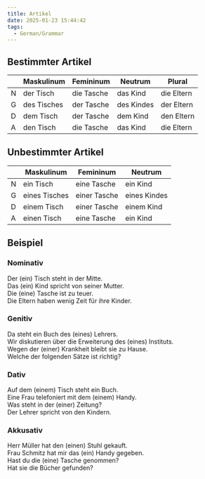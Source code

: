 ```yaml
---
title: Artikel
date: 2025-01-23 15:44:42
tags: 
  - German/Grammar
---
```


## Bestimmter Artikel

|           | Maskulinum  | Femininum  | Neutrum    | Plural     |
| --------- | ----------- | ---------- | ---------- | ---------- |
| N | der Tisch   | die Tasche | das Kind   | die Eltern |
| G   | des Tisches | der Tasche | des Kindes | der Eltern |
| D     | dem Tisch   | der Tasche | dem Kind   | den Eltern |
| A | den Tisch   | die Tasche | das Kind   | die Eltern |

## Unbestimmter Artikel

|           | Maskulinum    | Femininum   | Neutrum      |
| --------- | ------------- | ------------| ------------ |
| N | ein Tisch     | eine Tasche | ein Kind     |
| G   | eines Tisches | einer Tasche| eines Kindes |
| D     | einem Tisch   | einer Tasche| einem Kind   |
| A | einen Tisch   | eine Tasche | ein Kind     |

## Beispiel

### Nominativ

Der (ein) Tisch steht in der Mitte.  
Das (ein) Kind spricht von seiner Mutter.  
Die (eine) Tasche ist zu teuer.  
Die Eltern haben wenig Zeit für ihre Kinder.

### Genitiv

Da steht ein Buch des (eines) Lehrers.  
Wir diskutieren über die Erweiterung des (eines) Instituts.  
Wegen der (einer) Krankheit bleibt sie zu Hause.  
Welche der folgenden Sätze ist richtig?

### Dativ

Auf dem (einem) Tisch steht ein Buch.  
Eine Frau telefoniert mit dem (einem) Handy.  
Was steht in der (einer) Zeitung?  
Der Lehrer spricht von den Kindern.

### Akkusativ

Herr Müller hat den (einen) Stuhl gekauft.  
Frau Schmitz hat mir das (ein) Handy gegeben.  
Hast du die (eine) Tasche genommen?  
Hat sie die Bücher gefunden?
